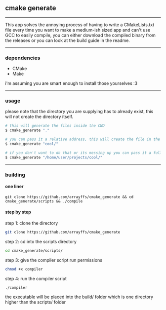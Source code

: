 ## cmake generate
___
This app solves the annoying process of having to write a CMakeLists.txt file every time you want to make a medium-ish sized app and can't use GCC to easily compile, you can either download the compiled binary from the releases or you can look at the build guide in the readme.
___
### dependencies
-  CMake
-  Make

i'm assuming you are smart enough to install those yourselves :3
___
### usage

please note that the directory you are supplying has to already exist, this will not create the directory itself.

``` bash
# this will generate the files inside the CWD
$ cmake_generate "."

# you can pass it a relative address, this will create the file in the cool/ directory
$ cmake_generate "cool/"

# if you don't want to do that or its messing up you can pass it a full path aswell of course
$ cmake_generate "/home/user/projects/cool/"
```
___
### building
#### one liner
```
git clone https://github.com/arrayffs/cmake_generate && cd cmake_generate/scripts && ./compile
```
#### step by step
step 1: clone the directory
``` bash
git clone https://github.com/arrayffs/cmake_generate
```

step 2: cd into the scripts directory
``` bash
cd cmake_generate/scripts/
```

step 3: give the compiler script run permissions
``` bash
chmod +x compiler
```

step 4: run the compiler script
``` bash
./compiler
```

the executable will be placed into the build/ folder which is one directory higher than the scripts/ folder
